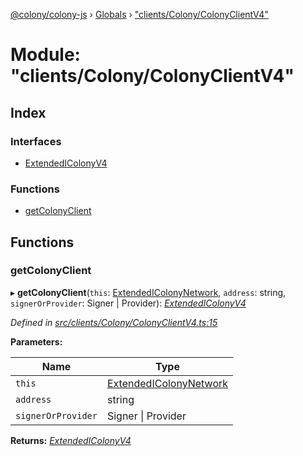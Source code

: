 [@colony/colony-js](../README.md) › [Globals](../globals.md) › ["clients/Colony/ColonyClientV4"](_clients_colony_colonyclientv4_.md)

# Module: "clients/Colony/ColonyClientV4"

## Index

### Interfaces

* [ExtendedIColonyV4](../interfaces/_clients_colony_colonyclientv4_.extendedicolonyv4.md)

### Functions

* [getColonyClient](_clients_colony_colonyclientv4_.md#getcolonyclient)

## Functions

###  getColonyClient

▸ **getColonyClient**(`this`: [ExtendedIColonyNetwork](../interfaces/_clients_colonynetworkclient_.extendedicolonynetwork.md), `address`: string, `signerOrProvider`: Signer | Provider): *[ExtendedIColonyV4](../interfaces/_clients_colony_colonyclientv4_.extendedicolonyv4.md)*

*Defined in [src/clients/Colony/ColonyClientV4.ts:15](https://github.com/JoinColony/colonyJS/blob/8037c41/src/clients/Colony/ColonyClientV4.ts#L15)*

**Parameters:**

Name | Type |
------ | ------ |
`this` | [ExtendedIColonyNetwork](../interfaces/_clients_colonynetworkclient_.extendedicolonynetwork.md) |
`address` | string |
`signerOrProvider` | Signer &#124; Provider |

**Returns:** *[ExtendedIColonyV4](../interfaces/_clients_colony_colonyclientv4_.extendedicolonyv4.md)*

